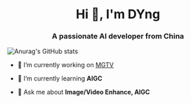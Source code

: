 <h1 align="center">Hi 👋, I'm DYng</h1>
<h3 align="center">A passionate AI developer from China</h3>

![Anurag's GitHub stats](https://github-readme-stats.vercel.app/api?username=zdyshine&show_icons=true&theme=dark)

- 🔭 I’m currently working on [MGTV](https://www.mgtv.com/)

- 🌱 I’m currently learning **AIGC**

- 💬 Ask me about **Image/Video Enhance, AIGC**
